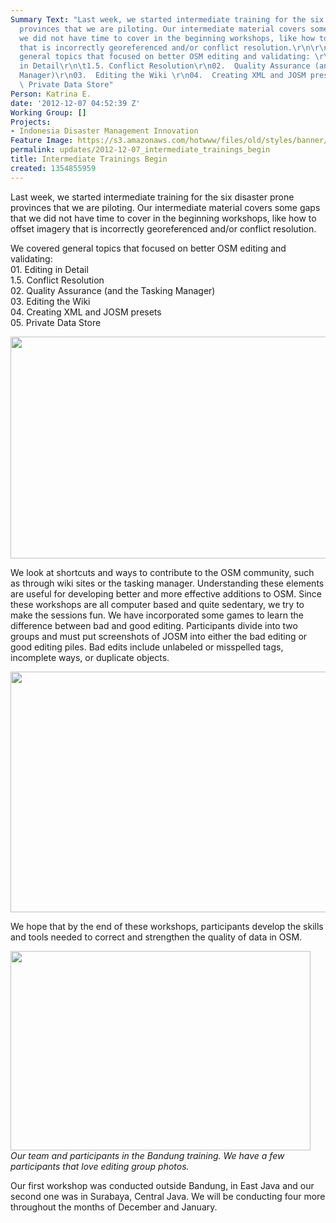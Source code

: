 ```yaml
---
Summary Text: "Last week, we started intermediate training for the six disaster prone
  provinces that we are piloting. Our intermediate material covers some gaps that
  we did not have time to cover in the beginning workshops, like how to offset imagery
  that is incorrectly georeferenced and/or conflict resolution.\r\n\r\nWe covered
  general topics that focused on better OSM editing and validating: \r\n01.  Editing
  in Detail\r\n\t1.5. Conflict Resolution\r\n02.  Quality Assurance (and the Tasking
  Manager)\r\n03.  Editing the Wiki \r\n04.  Creating XML and JOSM presets\r\n05.
  \ Private Data Store"
Person: Katrina E.
date: '2012-12-07 04:52:39 Z'
Working Group: []
Projects:
- Indonesia Disaster Management Innovation
Feature Image: https://s3.amazonaws.com/hotwww/files/old/styles/banner/public/inter.jpg
permalink: updates/2012-12-07_intermediate_trainings_begin
title: Intermediate Trainings Begin
created: 1354855959
---
```

<p>Last week, we started intermediate training for the six disaster prone provinces that we are piloting. Our intermediate material covers some gaps that we did not have time to cover in the beginning workshops, like how to offset imagery that is incorrectly georeferenced and/or conflict resolution.</p><p>We covered general topics that focused on better OSM editing and validating:<br>01. Editing in Detail <br>1.5. Conflict Resolution <br>02. Quality Assurance (and the Tasking Manager) <br>03. Editing the Wiki <br>04. Creating XML and JOSM presets <br>05. Private Data Store</p><p><!--break--></p><p><img src="https://s3.amazonaws.com/hotwww/files/old/Selection_021_0.png" alt="" style="width:780px;height:355px"></p><p>We look at shortcuts and ways to contribute to the OSM community, such as through wiki sites or the tasking manager. Understanding these elements are useful for developing better and more effective additions to OSM. Since these workshops are all computer based and quite sedentary, we try to make the sessions fun. We have incorporated some games to learn the difference between bad and good editing. Participants divide into two groups and must put screenshots of JOSM into either the bad editing or good editing piles. Bad edits include unlabeled or misspelled tags, incomplete ways, or duplicate objects.</p><p><img src="https://s3.amazonaws.com/hotwww/files/old/Selection_022_0.png" alt="" style="width:780px;height:385px"></p><p>We hope that by the end of these workshops, participants develop the skills and tools needed to correct and strengthen the quality of data in OSM.</p><p><em><img class="image-large" src="https://s3.amazonaws.com/hotwww/files/old/styles/large/public/inter_0.jpg?itok=jHnyvtEF" alt="" style="width:480px;height:319px"><br>Our team and participants in the Bandung training. We have a few participants that love editing group photos. </em></p><p>Our first workshop was conducted outside Bandung, in East Java and our second one was in Surabaya, Central Java. We will be conducting four more throughout the months of December and January.</p>
